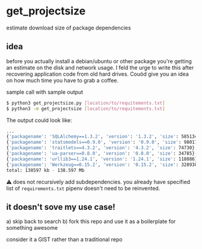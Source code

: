 # get_projectsize
estimate download size of package dependencies


## idea
before you actually install a debian/ubuntu or other package you're
getting an estimate on the disk and network usage. I feld the urge to write
this after recovering application code from old hard drives. Couöd give you an
idea on how much time you have to grab a coffee.


sample call with sample output

```bash
$ python3 get_projectsize.py [location/to/requitements.txt]
$ python3 -m get_projectsize [location/to/requitements.txt]
```

The output could look like:

```bash
...
{'packagename': 'SQLAlchemy==1.3.2', 'version': '1.3.2', 'size': 5851340}
{'packagename': 'statsmodels==0.9.0', 'version': '0.9.0', 'size': 9801794}
{'packagename': 'traitlets==4.3.2', 'version': '4.3.2', 'size': 74730}
{'packagename': 'ua-parser==0.8.0', 'version': '0.8.0', 'size': 34785}
{'packagename': 'urllib3==1.24.1', 'version': '1.24.1', 'size': 118086}
{'packagename': 'Werkzeug==0.15.2', 'version': '0.15.2', 'size': 328938}
total: 138597 kb - 138.597 Mb

```

⚠️ does not recursively add subdependencies.
you already have specified list of ``requirements.txt`` 
pipenv doesn't need to be reinvented.


## it doesn't sove my use case!
a) skip back to search
b) fork this repo and use it as a boilerplate for something awesome

consider it a GIST rather than a traditional repo


